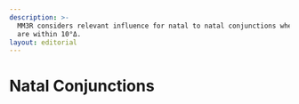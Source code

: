 ```yaml
---
description: >-
  MM3R considers relevant influence for natal to natal conjunctions when objects
  are within 10°Δ.
layout: editorial
---
```


# Natal Conjunctions

